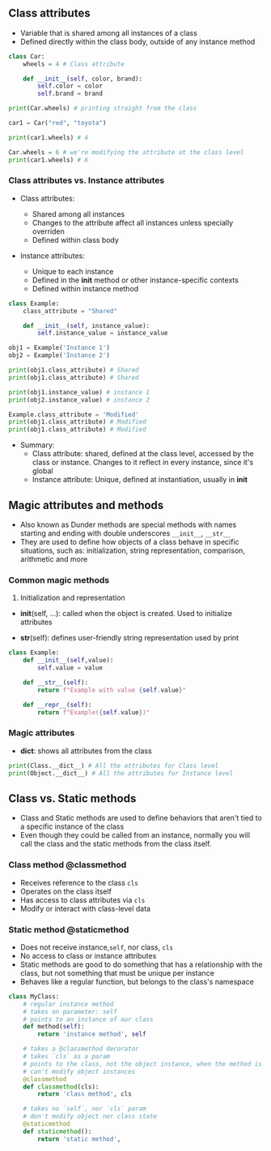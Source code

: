 ## Class attributes

- Variable that is shared among all instances of a class
- Defined directly within the class body, outside of any instance method

```py
class Car:
    wheels = 4 # Class attribute

    def __init__(self, color, brand):
        self.color = color
        self.brand = brand

print(Car.wheels) # printing straight from the class

car1 = Car("red", "toyota")

print(car1.wheels) # 4

Car.wheels = 6 # we're modifying the attribute at the class level
print(car1.wheels) # 6
```

### Class attributes vs. Instance attributes

- Class attributes:

  - Shared among all instances
  - Changes to the attribute affect all instances unless specially overriden
  - Defined within class body

- Instance attributes:
  - Unique to each instance
  - Defined in the **init** method or other instance-specific contexts
  - Defined within instance method

```py
class Example:
    class_attribute = "Shared"

    def __init__(self, instance_value):
        self.instance_value = instance_value

obj1 = Example('Instance 1')
obj2 = Example('Instance 2')

print(obj1.class_attribute) # Shared
print(obj1.class_attribute) # Shared

print(obj1.instance_value) # instance 1
print(obj2.instance_value) # instance 2

Example.class_attribute = 'Modified'
print(obj1.class_attribute) # Modified
print(obj1.class_attribute) # Modified
```

- Summary:
  - Class attribute: shared, defined at the class level, accessed by the class or instance. Changes to it reflect in every instance, since it's global
  - Instance attribute: Unique, defined at instantiation, usually in **init**

## Magic attributes and methods

- Also known as Dunder methods are special methods with names starting and ending with double underscores `__init__`, `__str__`
- They are used to define how objects of a class behave in specific situations, such as: initialization, string representation, comparison, arithmetic and more

### Common magic methods

1. Initialization and representation

- **init**(self, ...): called when the object is created. Used to initialize attributes

- **str**(self): defines user-friendly string representation used by print

```py
class Example:
    def __init__(self,value):
        self.value = value

    def __str__(self):
        return f"Example with value {self.value}"

    def __repr__(self):
        return f"Example({self.value})"
```

### Magic attributes

- **dict**: shows all attributes from the class

```py
print(Class.__dict__) # All the attributes for Class level
print(Object.__dict__) # All the attributes for Instance level
```

## Class vs. Static methods

- Class and Static methods are used to define behaviors that aren't tied to a specific instance of the class
- Even though they could be called from an instance, normally you will call the class and the static methods from the class itself.

### Class method @classmethod

- Receives reference to the class `cls`
- Operates on the class itself
- Has access to class attributes via `cls`
- Modify or interact with class-level data

### Static method @staticmethod

- Does not receive instance,`self`, nor class, `cls`
- No access to class or instance attributes
- Static methods are good to do something that has a relationship with the class, but not something that must be unique per instance
- Behaves like a regular function, but belongs to the class's namespace

```py
class MyClass:
    # regular instance method
    # takes on parameter: self
    # points to an instance of our class
    def method(self):
        return 'instance method', self

    # takes a @classmethod decorator
    # takes `cls` as a param
    # points to the class, not the object instance, when the method is called
    # can't modify object instances
    @classmethod
    def classmethod(cls):
        return 'class method', cls

    # takes no `self`, nor `cls` param
    # don't modify object nor class state
    @staticmethod
    def staticmethod():
        return 'static method',
```
